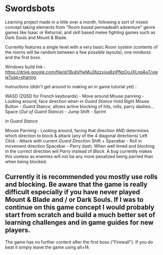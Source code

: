 # Swordsbots

Learning project made in a little over a month, following a sort of mixed concept taking elements from "Room based permadeath adventure" genre games like Isaac or Returnal, and skill based melee fighting games such as Dark Souls and Mount & Blade.

Currently features a single level with a very basic Room system (contents of the rooms will be random between a few possible layouts), one miniboss and the first boss.

Windows build link : https://drive.google.com/file/d/16ubVfwMu26zzvixa8ziPNzOoJXLnpAuT/view?usp=sharing

Instructions (didn't get around to making an in game tutorial yet) :

WASD (ZQSD for French keyboards) - Move around
Mouse panning - Looking around, face direction when in *Guard Stance*
Hold Right Mouse Button - *Guard Stance*, allows active blocking of hits, rolls, parry dashes...
Space (*Out of Guard Stance*) - Jump
Shift - Sprint

*In Guard Stance*

Mouse Panning - Looking around, facing that direction AND determines which direction to block & attack (any of the 4 diagonal directions)
Left Click - Attack with current *Guard Direction*
Shift + Spacebar - Roll in movement direction
Spacebar - Parry dash. When well timed and blocking in the correct direction will *Parry* instead of *Block*. A bug currently makes this useless as enemies will not be any more penalized being parried than when being blocked.

## Currently it is recommended you mostly use rolls and blocking. Be aware that the game is really difficult especially if you have never played Mount & Blade and / or Dark Souls. If I was to continue on this game concept I would probably start from scratch and build a much better set of learning challenges and in game guides for new players.

The game has no further content after the first boss ("Firewall"). If you do beat it simply leave the game using alt+f4.
